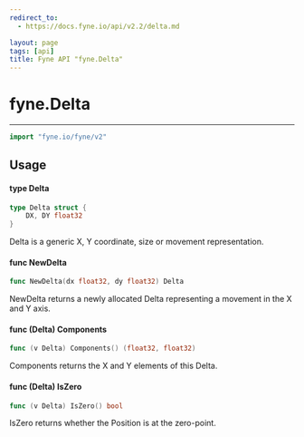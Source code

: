 ```yaml
---
redirect_to:
  - https://docs.fyne.io/api/v2.2/delta.md

layout: page
tags: [api]
title: Fyne API "fyne.Delta"
---
```



# fyne.Delta
---
```go
import "fyne.io/fyne/v2"
```

## Usage

#### type Delta

```go
type Delta struct {
	DX, DY float32
}
```

Delta is a generic X, Y coordinate, size or movement representation.

#### func  NewDelta

```go
func NewDelta(dx float32, dy float32) Delta
```
NewDelta returns a newly allocated Delta representing a movement in the X and Y axis.

#### func (Delta) Components

```go
func (v Delta) Components() (float32, float32)
```
Components returns the X and Y elements of this Delta.

#### func (Delta) IsZero

```go
func (v Delta) IsZero() bool
```
IsZero returns whether the Position is at the zero-point.
